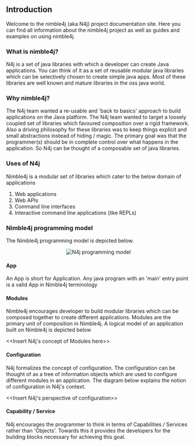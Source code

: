 ## Introduction
Welcome to the nimble4j (aka N4j) project documentation site. 
Here you can find all information about the nimble4j project as well as guides and examples on using nimble4j.


### What is nimble4j?
N4j is a set of java libraries with which a developer can create Java applications. You can think of it as a set of reusable modular java libraries
which can be selectively chosen to create simple java apps. Most of these libraries are well known and mature libraries in the oss java world.

### Why nimble4j?
The N4j team wanted a re-usable and 'back to basics' approach to build applications on the Java platform. The N4j team wanted to target a loosely coupled set of libraries which favoured composition over a rigid framework. Also a driving philosophy for these libraries was to keep things explicit and small abstractions instead of hiding / magic.
The primary goal was that the programmer(s) should be in complete control over what happens in the application. 
So N4j can be thought of a composable set of java libraries.

### Uses of N4j
Nimble4j is a modular set of libraries which cater to the below domain of applications
1. Web applications
2. Web APIs
3. Command line interfaces
4. Interactive command line applications (like REPLs)

### Nimble4j programming model
The Nimble4j programming model is depicted below. 

<div style="display: flex; justify-content: center;">
  <img src="images/programming_model.svg" alt="N4j programming model"/>
</div>


#### App
An App is short for Application. Any java program with an 'main' entry point is a valid App in Nimble4j terminology

#### Modules
Nimble4j encourages developer to build modular libraries which can be composed together to create different applications.
Modules are the primary unit of composition in Nimble4j. A logical model of an application built on Nimble4j is depicted below

<<Insert N4j's concept of Modules here>>

#### Configuration
N4j formalizes the concept of configuration. The configuration can be thought of as a tree of information objects which are used to configure different modules in an application.
The diagram below explains the notion of configuration in N4j's context.

<<Insert N4j's perspective of configuration>>

#### Capability / Service
N4j encourages the programmer to think in terms of Capabilities / Services rather than 'Objects'. 
Towards this it provides the developers for the building blocks necessary for achieving this goal.


